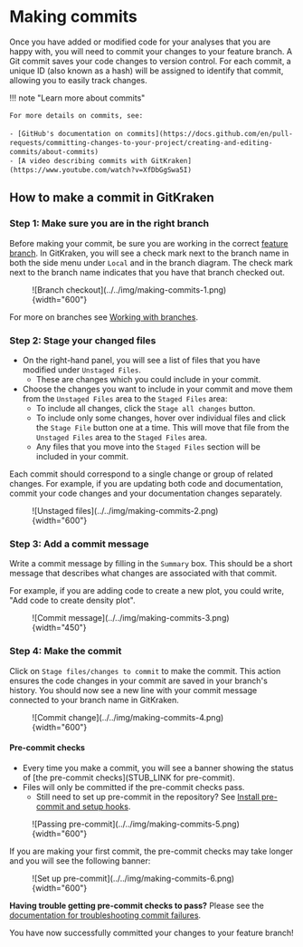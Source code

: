 # Making commits

Once you have added or modified code for your analyses that you are happy with, you will need to commit your changes to your feature branch.
A Git commit saves your code changes to version control.
For each commit, a unique ID (also known as a hash) will be assigned to identify that commit, allowing you to easily track changes.

!!! note "Learn more about commits"

    For more details on commits, see:

    - [GitHub's documentation on commits](https://docs.github.com/en/pull-requests/committing-changes-to-your-project/creating-and-editing-commits/about-commits)
    - [A video describing commits with GitKraken](https://www.youtube.com/watch?v=XfDbGgSwa5I)

## How to make a commit in GitKraken

### Step 1: Make sure you are in the right branch

Before making your commit, be sure you are working in the correct [feature branch](./working-with-branches.md).
In GitKraken, you will see a check mark next to the branch name in both the side menu under `Local` and in the branch diagram.
The check mark next to the branch name indicates that you have that branch checked out.

<figure markdown="span">
    ![Branch checkout](../../img/making-commits-1.png){width="600"}
</figure>

For more on branches see [Working with branches](./working-with-branches.md).

### Step 2: Stage your changed files

- On the right-hand panel, you will see a list of files that you have modified under `Unstaged Files`.
    - These are changes which you could include in your commit.
- Choose the changes you want to include in your commit and move them from the `Unstaged Files` area to the `Staged Files` area:
    - To include all changes, click the `Stage all changes` button.
    - To include only some changes, hover over individual files and click the `Stage File` button one at a time.
    This will move that file from the `Unstaged Files` area to the `Staged Files` area.
    - Any files that you move into the `Staged Files` section will be included in your commit.

Each commit should correspond to a single change or group of related changes.
For example, if you are updating both code and documentation, commit your code changes and your documentation changes separately.

<figure markdown="span">
    ![Unstaged files](../../img/making-commits-2.png){width="600"}
</figure>

### Step 3: Add a commit message

Write a commit message by filling in the `Summary` box.
This should be a short message that describes what changes are associated with that commit.

For example, if you are adding code to create a new plot, you could write, "Add code to create density plot".

<figure markdown="span">
    ![Commit message](../../img/making-commits-3.png){width="450"}
</figure>

### Step 4: Make the commit

Click on `Stage files/changes to commit` to make the commit.
This action ensures the code changes in your commit are saved in your branch's history.
You should now see a new line with your commit message connected to your branch name in GitKraken.

<figure markdown="span">
    ![Commit change](../../img/making-commits-4.png){width="600"}
</figure>

#### Pre-commit checks

- Every time you make a commit, you will see a banner showing the status of [the pre-commit checks](STUB_LINK for pre-commit).
- Files will only be committed if the pre-commit checks pass.
    - Still need to set up pre-commit in the repository?
    See [Install pre-commit and setup hooks](STUB-LINK).


<figure markdown="span">
    ![Passing pre-commit](../../img/making-commits-5.png){width="600"}
</figure>


If you are making your first commit, the pre-commit checks may take longer and you will see the following banner:

<figure markdown="span">
    ![Set up pre-commit](../../img/making-commits-6.png){width="600"}
</figure>

**Having trouble getting pre-commit checks to pass?**
Please see the [documentation for troubleshooting commit failures](STUB-LINK).

You have now successfully committed your changes to your feature branch!
